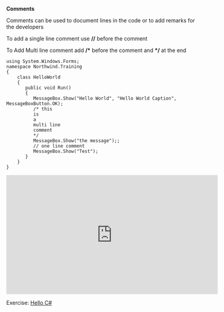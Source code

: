 ﻿
**Comments**

Comments can be used to document lines in the code or to add remarks for the developers    

To add a single line comment use **//** before the comment

To Add Multi line comment add **/\*** before the comment and **\*/** at the end


```csdiff
using System.Windows.Forms;
namespace Northwind.Training
{
    class HelloWorld
    {
       public void Run()
       {
          MessageBox.Show("Hello World", "Hello World Caption", MessageBoxButton.OK);
          /* this 
          is 
          a 
          multi line 
          comment          
          */  
          MessageBox.Show("the message");;
          // one line comment
          MessageBox.Show("Test");
       }     
    }
}
```


<iframe width="560" height="315" src="https://www.youtube.com/embed/OdKoPet16bA?list=PL1DEQjXG2xnKI3TL-gsy91eXbh3ytOt6h" frameborder="0" allowfullscreen></iframe>



Exercise: [Hello C#](09-Hello-csharp-exercise.md)
